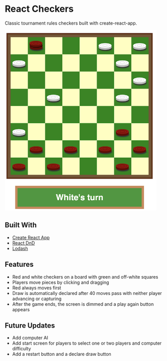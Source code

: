 # React Checkers

Classic tournament rules checkers built with create-react-app.

<img src='screenshot.png' width='474px' height='564px'/>

## Built With

* [Create React App](https://github.com/facebookincubator/create-react-app)
* [React DnD](http://react-dnd.github.io/react-dnd/)
* [Lodash](https://lodash.com//)


## Features
* Red and white checkers on a board with green and off-white squares
* Players move pieces by clicking and dragging
* Red always moves first
* Draw is automatically declared after 40 moves pass with neither player advancing or capturing
* After the game ends, the screen is dimmed and a play again button appears

## Future Updates
* Add computer AI
* Add start screen for players to select one or two players and computer difficulty
* Add a restart button and a declare draw button
